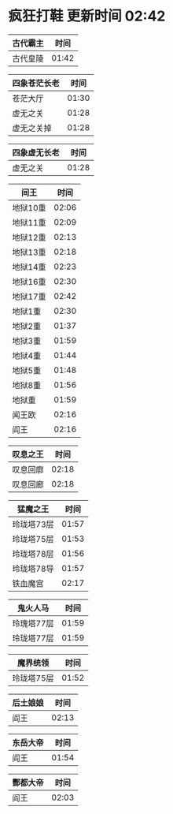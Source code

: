 # 疯狂打鞋 更新时间 02:42

| 古代霸主   | 时间    |
|--------|-------|
| 古代皇陵 | 01:42 |

| 四象苍茫长老   | 时间    |
|--------|-------|
| 苍茫大厅 | 01:30 |
| 虚无之关 | 01:28 |
| 虚无之关掉 | 01:28 |

| 四象虚无长老   | 时间    |
|--------|-------|
| 虚无之关 | 01:28 |

| 间王   | 时间    |
|--------|-------|
| 地狱10重 | 02:06 |
| 地狱11重 | 02:09 |
| 地狱12重 | 02:13 |
| 地狱13重 | 02:18 |
| 地狱14重 | 02:23 |
| 地狱16重 | 02:30 |
| 地狱17重 | 02:42 |
| 地狱1重 | 02:30 |
| 地狱2重 | 01:37 |
| 地狱3重 | 01:59 |
| 地狱4重 | 01:44 |
| 地狱5重 | 01:48 |
| 地狱8重 | 01:56 |
| 地狱重 | 01:59 |
| 闻王欧 | 02:16 |
| 阎王 | 02:16 |

| 叹息之王   | 时间    |
|--------|-------|
| 叹息回廓 | 02:18 |
| 叹息回廊 | 02:18 |

| 猛魔之王   | 时间    |
|--------|-------|
| 玲珑塔73层 | 01:57 |
| 玲珑塔75层 | 01:53 |
| 玲珑塔78层 | 01:56 |
| 玲珑塔78导 | 01:57 |
| 铁血魔宫 | 02:17 |

| 鬼火人马   | 时间    |
|--------|-------|
| 玲瑰塔77层 | 01:59 |
| 玲珑塔77层 | 01:59 |

| 魔界统领   | 时间    |
|--------|-------|
| 玲珑塔75层 | 01:52 |

| 后土娘娘   | 时间    |
|--------|-------|
| 阎王 | 02:13 |

| 东岳大帝   | 时间    |
|--------|-------|
| 阎王 | 01:54 |

| 酆都大帝   | 时间    |
|--------|-------|
| 阎王 | 02:03 |